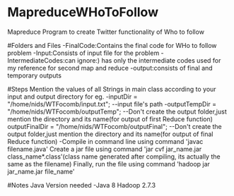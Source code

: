 # MapreduceWHoToFollow
Mapreduce Program to create Twitter functionality of Who to follow

#Folders and Files
 -FinalCode:Contains the final code for WHo to follow problem
 -Input:Consists of input file for the problem
 -IntermediateCodes:can ignore:) has only the intermediate codes used for my reference for second map and reduce
 -output:consists of final and temporary outputs
 
#Steps
 Mention the values of all Strings in main class according to your input and output directory for eg.
 -inputDir = "/home/nids/WTFocomb/input.txt"; --input file's path
 -outputTempDir = "/home/nids/WTFocomb/outputTemp"; --Don't create the output folder,just mention the directory and its name(for   output of first Reduce function)
   outputFinalDir = "/home/nids/WTFocomb/outputFinal"; --Don't create the output folder,just mention the directory and its name(for output of final Reduce function)
 -Compile in command line using command 'javac filename.java'
Create a jar file using command 'jar cvf jar_name.jar class_name*.class'(class name generated after compiling, its actually the same 
  as the   filename)
Finally, run the file using command 'hadoop jar jar_name.jar file_name'

#Notes
Java Version needed -Java 8
Hadoop 2.7.3
 

